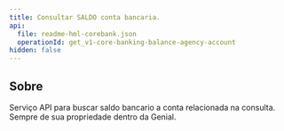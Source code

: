 ```yaml
---
title: Consultar SALDO conta bancaria.
api:
  file: readme-hml-corebank.json
  operationId: get_v1-core-banking-balance-agency-account
hidden: false
---
```

## Sobre

Serviço API para buscar saldo bancario a conta relacionada na consulta. Sempre de sua propriedade dentro da Genial.
